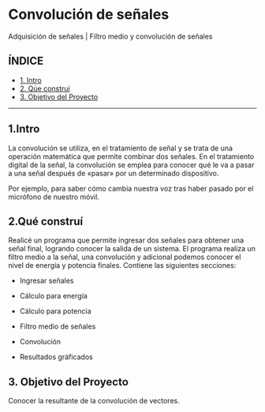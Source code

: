 # Convolución de señales
Adquisición de señales | Filtro medio y convolución de señales


## **ÍNDICE**

* [1. Intro](https://github.com/AlondraRdz01/Signal-Convolution/blob/main/README.md#1intro)
* [2. Qúe construí](https://github.com/AlondraRdz01/Signal-Convolution/blob/main/README.md#2qu%C3%A9-constru%C3%AD)
* [3. Objetivo del Proyecto](https://github.com/AlondraRdz01/Signal-Convolution/blob/main/README.md#3-objetivo-del-proyecto)


****

## 1.Intro
La convolución se utiliza, en el tratamiento de señal y se trata de una operación matemática que permite combinar dos señales. En el tratamiento digital de la señal, la convolución se emplea para conocer qué le va a pasar a una señal después de «pasar» por un determinado dispositivo.

Por ejemplo, para saber cómo cambia nuestra voz tras haber pasado por el micrófono de nuestro móvil. 

## 2.Qué construí
Realicé un programa que permite ingresar dos señales para obtener una señal final, logrando conocer la salida de un sistema. El programa realiza un filtro medio a la señal, una convolución y adicional podemos conocer el nivel de energía y potencia finales. 
Contiene las siguientes secciones: 

* Ingresar señales

* Cálculo para energía

* Cálculo para potencia

* Filtro medio de señales

* Convolución

* Resultados gráficados

## 3. Objetivo del Proyecto
Conocer la resultante de la convolución de vectores.


